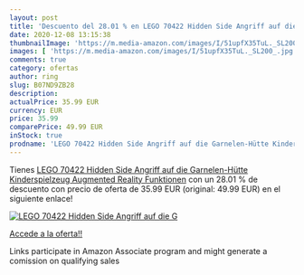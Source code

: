```yaml
---
layout: post
title: 'Descuento del 28.01 % en LEGO 70422 Hidden Side Angriff auf die G'
date: 2020-12-08 13:15:38
thumbnailImage: 'https://m.media-amazon.com/images/I/51upfX35TuL._SL200_.jpg'
images: [ 'https://m.media-amazon.com/images/I/51upfX35TuL._SL200_.jpg' ]
comments: true
category: ofertas
author: ring
slug: B07ND9ZB28
description:
actualPrice: 35.99 EUR
currency: EUR
price: 35.99
comparePrice: 49.99 EUR
inStock: true
prodname: 'LEGO 70422 Hidden Side Angriff auf die Garnelen-Hütte Kinderspielzeug  Augmented Reality Funktionen'
---
```


Tienes [LEGO 70422 Hidden Side Angriff auf die Garnelen-Hütte Kinderspielzeug  Augmented Reality Funktionen](https://www.amazon.de/dp/B07ND9ZB28/?tag=tolees0ca-21) con un 28.01 % de descuento con precio de oferta de 35.99 EUR (original: 49.99 EUR) en el siguiente enlace!

[![LEGO 70422 Hidden Side Angriff auf die G](https://m.media-amazon.com/images/I/51upfX35TuL._SL200_.jpg)](https://www.amazon.de/dp/B07ND9ZB28/?tag=tolees0ca-21)

[Accede a la oferta!!](https://www.amazon.de/dp/B07ND9ZB28/?tag=tolees0ca-21)

Links participate in Amazon Associate program and might generate a comission on qualifying sales


